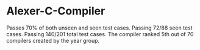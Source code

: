 # Alexer-C-Compiler
Passes 70% of both unseen and seen test cases.
Passing 72/88 seen test cases.
Passing 140/201 total test cases.
The compiler ranked 5th out of 70 compilers created by the year group.

